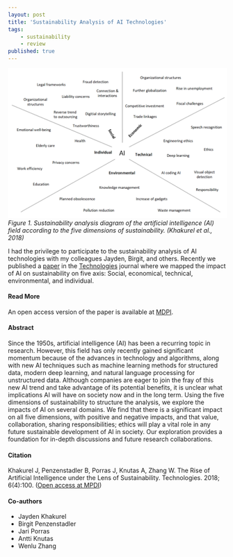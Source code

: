 ```yaml
---
layout: post
title: 'Sustainability Analysis of AI Technologies'
tags:
    - sustainability
    - review
published: true
---
```


![Figure: System and Experiment Structure](/assets/img/2018-11-05-ai-sust.png)
*Figure 1. Sustainability analysis diagram of the artificial intelligence (AI) field according to the five dimensions of sustainability. (Khakurel et al., 2018)*

I had the privilege to participate to the sustainability analysis of AI technologies with my colleagues Jayden, Birgit, and others. Recently we published a [paper](https://www.mdpi.com/2227-7080/6/4/100) in the [Technologies](https://www.mdpi.com/journal/technologies) journal where we mapped the impact of AI on sustainability on five axis: Social, economical, technical, environmental, and individual.

#### Read More
An open access version of the paper is available at [MDPI](https://www.mdpi.com/2227-7080/6/4/100).

#### Abstract
Since the 1950s, artificial intelligence (AI) has been a recurring topic in research. However, this field has only recently gained significant momentum because of the advances in technology and algorithms, along with new AI techniques such as machine learning methods for structured data, modern deep learning, and natural language processing for unstructured data. Although companies are eager to join the fray of this new AI trend and take advantage of its potential benefits, it is unclear what implications AI will have on society now and in the long term. Using the five dimensions of sustainability to structure the analysis, we explore the impacts of AI on several domains. We find that there is a significant impact on all five dimensions, with positive and negative impacts, and that value, collaboration, sharing responsibilities; ethics will play a vital role in any future sustainable development of AI in society. Our exploration provides a foundation for in-depth discussions and future research collaborations.

#### Citation
Khakurel J, Penzenstadler B, Porras J, Knutas A, Zhang W. The Rise of Artificial Intelligence under the Lens of Sustainability. Technologies. 2018; 6(4):100. ([Open access at MPDI](https://doi.org/10.3390/technologies6040100))

#### Co-authors
* Jayden Khakurel
* Birgit Penzenstadler
* Jari Porras
* Antti Knutas
* Wenlu Zhang